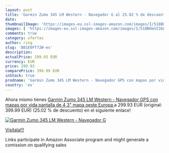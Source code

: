 ```yaml
---
layout: post
title: 'Garmin Zumo 345 LM Western - Navegador G al 25.02 % de descuento'
date: 
thumbnailImage: 'https://images-eu.ssl-images-amazon.com/images/I/518BOeUI3GL._SL200_.jpg'
images: [ 'https://images-eu.ssl-images-amazon.com/images/I/518BOeUI3GL._SL200_.jpg' ]
comments: true
category: ofertas
author: ring
slug: 'B01E0FT72W-es'
description:
actualPrice: 299.93 EUR
currency: EUR
price: 299.93
comparePrice: 399.99 EUR
inStock: true
prodname: 'Garmin Zumo 345 LM Western - Navegador GPS con mapas por vida  pantalla de 4 3"   mapa oeste Europa '
country: 'es'
---
```


Ahora mismo tienes [Garmin Zumo 345 LM Western - Navegador GPS con mapas por vida  pantalla de 4 3"   mapa oeste Europa ](https://www.amazon.es/dp/B01E0FT72W/?tag=tolees-21) a 299.93 EUR (original: 399.99 EUR) (25.02 %  de descuento) en el siguiente enlace!

[![Garmin Zumo 345 LM Western - Navegador G](https://images-eu.ssl-images-amazon.com/images/I/518BOeUI3GL._SL200_.jpg)](https://www.amazon.es/dp/B01E0FT72W/?tag=tolees-21)

[Visítala!!!](https://www.amazon.es/dp/B01E0FT72W/?tag=tolees-21)

Links participate in Amazon Associate program and might generate a comission on qualifying sales

